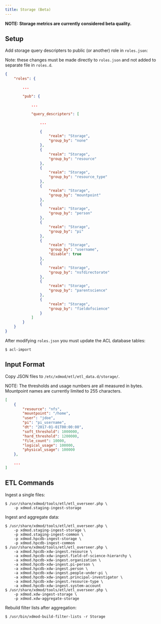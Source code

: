 ```yaml
---
title: Storage (Beta)
---
```


**NOTE: Storage metrics are currently considered beta quality.**

## Setup

Add storage query descripters to public (or another) role in `roles.json`:

Note: these changes must be made directly to `roles.json` and not added to
separate file in `roles.d`.

```json
{
    "roles": {

        ...

        "pub": {

            ...

            "query_descripters": [

                ...

                {
                    "realm": "Storage",
                    "group_by": "none"
                },
                {
                    "realm": "Storage",
                    "group_by": "resource"
                },
                {
                    "realm": "Storage",
                    "group_by": "resource_type"
                },
                {
                    "realm": "Storage",
                    "group_by": "mountpoint"
                },
                {
                    "realm": "Storage",
                    "group_by": "person"
                },
                {
                    "realm": "Storage",
                    "group_by": "pi"
                },
                {
                    "realm": "Storage",
                    "group_by": "username",
                    "disable": true
                },
                {
                    "realm": "Storage",
                    "group_by": "nsfdirectorate"
                },
                {
                    "realm": "Storage",
                    "group_by": "parentscience"
                },
                {
                    "realm": "Storage",
                    "group_by": "fieldofscience"
                }
            ]
        }
    }
}
```

After modifying `roles.json` you must update the ACL database tables:

```
$ acl-import
```

## Input Format

Copy JSON files to `/etc/xdmod/etl/etl_data.d/storage/`.

NOTE: The thresholds and usage numbers are all measured in bytes.  Mountpoint
names are currently limited to 255 characters.

```json
[
    {
        "resource": "nfs",
        "mountpoint": "/home",
        "user": "jdoe",
        "pi": "pi_username",
        "dt": "2017-01-01T00:00:00",
        "soft_threshold": 1000000,
        "hard_threshold": 1200000,
        "file_count": 10000,
        "logical_usage": 100000,
        "physical_usage": 100000
    },

    ...
]
```

## ETL Commands

Ingest a single files:

```
$ /usr/share/xdmod/tools/etl/etl_overseer.php \
    -p xdmod.staging-ingest-storage
```

Ingest and aggregate data:

```
$ /usr/share/xdmod/tools/etl/etl_overseer.php \
    -p xdmod.staging-ingest-storage \
    -p xdmod.staging-ingest-common \
    -p xdmod.hpcdb-ingest-storage \
    -p xdmod.hpcdb-ingest-common
$ /usr/share/xdmod/tools/etl/etl_overseer.php \
    -a xdmod.hpcdb-xdw-ingest.resource \
    -a xdmod.hpcdb-xdw-ingest.field-of-science-hierarchy \
    -a xdmod.hpcdb-xdw-ingest.organization \
    -a xdmod.hpcdb-xdw-ingest.pi-person \
    -a xdmod.hpcdb-xdw-ingest.person \
    -a xdmod.hpcdb-xdw-ingest.people-under-pi \
    -a xdmod.hpcdb-xdw-ingest.principal-investigator \
    -a xdmod.hpcdb-xdw-ingest.resource-type \
    -a xdmod.hpcdb-xdw-ingest.system-account
$ /usr/share/xdmod/tools/etl/etl_overseer.php \
    -p xdmod.xdw-ingest-storage \
    -p xdmod.xdw-aggregate-storage
```

Rebuild filter lists after aggregation:

```
$ /usr/bin/xdmod-build-filter-lists -r Storage
```
